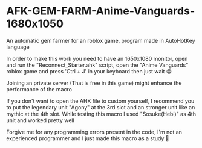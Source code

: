 # AFK-GEM-FARM-Anime-Vanguards-1680x1050
An automatic gem farmer for an roblox game, program made in AutoHotKey language

In order to make this work you need to have an 1650x1080 monitor, open and run the "Reconnect_Starter.ahk" script, open the "Anime Vanguards" roblox game and press 'Ctrl + J' in your keyboard
then just wait 😁

Joining an private server (That is free in this game) might enhance the performance of the macro




If you don't want to open the AHK file to custom yourself, I recommend you to put the legendary unit "Agony" at the 3rd slot and an stronger unit like an mythic at the 4th slot.
While testing this macro I used "Sosuke(Hebi)" as 4th unit and worked pretty well





Forgive me for any programming errors present in the code, I'm not an experienced programmer and I just made this macro as a study 🙏
